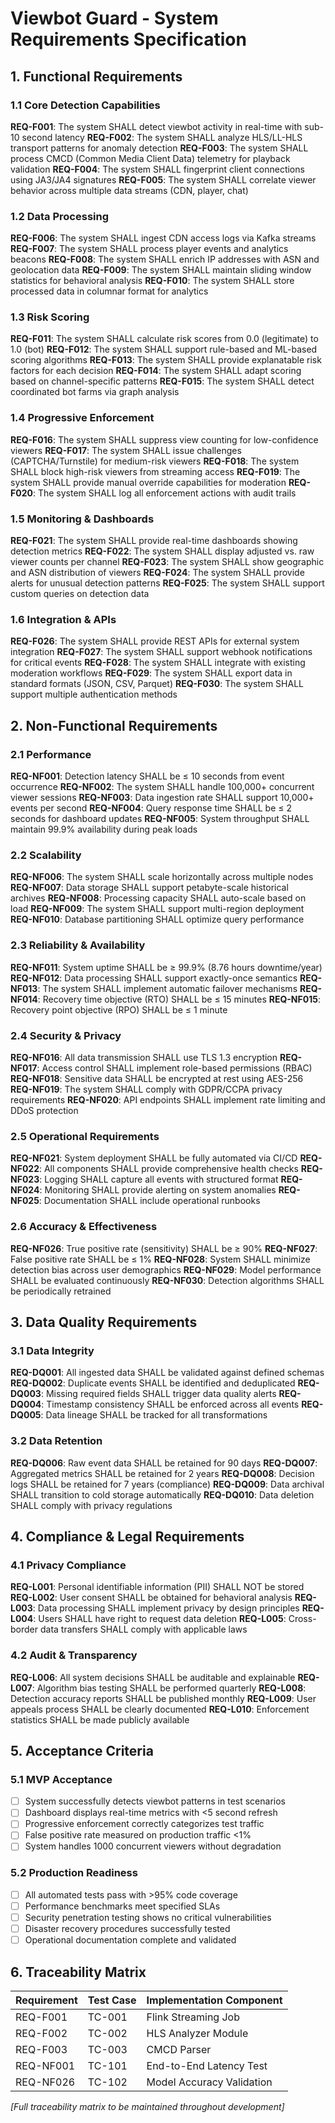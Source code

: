# Viewbot Guard - System Requirements Specification

## 1. Functional Requirements

### 1.1 Core Detection Capabilities
**REQ-F001**: The system SHALL detect viewbot activity in real-time with sub-10 second latency
**REQ-F002**: The system SHALL analyze HLS/LL-HLS transport patterns for anomaly detection
**REQ-F003**: The system SHALL process CMCD (Common Media Client Data) telemetry for playback validation
**REQ-F004**: The system SHALL fingerprint client connections using JA3/JA4 signatures
**REQ-F005**: The system SHALL correlate viewer behavior across multiple data streams (CDN, player, chat)

### 1.2 Data Processing
**REQ-F006**: The system SHALL ingest CDN access logs via Kafka streams
**REQ-F007**: The system SHALL process player events and analytics beacons
**REQ-F008**: The system SHALL enrich IP addresses with ASN and geolocation data
**REQ-F009**: The system SHALL maintain sliding window statistics for behavioral analysis
**REQ-F010**: The system SHALL store processed data in columnar format for analytics

### 1.3 Risk Scoring
**REQ-F011**: The system SHALL calculate risk scores from 0.0 (legitimate) to 1.0 (bot)
**REQ-F012**: The system SHALL support rule-based and ML-based scoring algorithms
**REQ-F013**: The system SHALL provide explanatable risk factors for each decision
**REQ-F014**: The system SHALL adapt scoring based on channel-specific patterns
**REQ-F015**: The system SHALL detect coordinated bot farms via graph analysis

### 1.4 Progressive Enforcement
**REQ-F016**: The system SHALL suppress view counting for low-confidence viewers
**REQ-F017**: The system SHALL issue challenges (CAPTCHA/Turnstile) for medium-risk viewers
**REQ-F018**: The system SHALL block high-risk viewers from streaming access
**REQ-F019**: The system SHALL provide manual override capabilities for moderation
**REQ-F020**: The system SHALL log all enforcement actions with audit trails

### 1.5 Monitoring & Dashboards
**REQ-F021**: The system SHALL provide real-time dashboards showing detection metrics
**REQ-F022**: The system SHALL display adjusted vs. raw viewer counts per channel
**REQ-F023**: The system SHALL show geographic and ASN distribution of viewers
**REQ-F024**: The system SHALL provide alerts for unusual detection patterns
**REQ-F025**: The system SHALL support custom queries on detection data

### 1.6 Integration & APIs
**REQ-F026**: The system SHALL provide REST APIs for external system integration
**REQ-F027**: The system SHALL support webhook notifications for critical events
**REQ-F028**: The system SHALL integrate with existing moderation workflows
**REQ-F029**: The system SHALL export data in standard formats (JSON, CSV, Parquet)
**REQ-F030**: The system SHALL support multiple authentication methods

## 2. Non-Functional Requirements

### 2.1 Performance
**REQ-NF001**: Detection latency SHALL be ≤ 10 seconds from event occurrence
**REQ-NF002**: The system SHALL handle 100,000+ concurrent viewer sessions
**REQ-NF003**: Data ingestion rate SHALL support 10,000+ events per second
**REQ-NF004**: Query response time SHALL be ≤ 2 seconds for dashboard updates
**REQ-NF005**: System throughput SHALL maintain 99.9% availability during peak loads

### 2.2 Scalability
**REQ-NF006**: The system SHALL scale horizontally across multiple nodes
**REQ-NF007**: Data storage SHALL support petabyte-scale historical archives
**REQ-NF008**: Processing capacity SHALL auto-scale based on load
**REQ-NF009**: The system SHALL support multi-region deployment
**REQ-NF010**: Database partitioning SHALL optimize query performance

### 2.3 Reliability & Availability
**REQ-NF011**: System uptime SHALL be ≥ 99.9% (8.76 hours downtime/year)
**REQ-NF012**: Data processing SHALL support exactly-once semantics
**REQ-NF013**: The system SHALL implement automatic failover mechanisms
**REQ-NF014**: Recovery time objective (RTO) SHALL be ≤ 15 minutes
**REQ-NF015**: Recovery point objective (RPO) SHALL be ≤ 1 minute

### 2.4 Security & Privacy
**REQ-NF016**: All data transmission SHALL use TLS 1.3 encryption
**REQ-NF017**: Access control SHALL implement role-based permissions (RBAC)
**REQ-NF018**: Sensitive data SHALL be encrypted at rest using AES-256
**REQ-NF019**: The system SHALL comply with GDPR/CCPA privacy requirements
**REQ-NF020**: API endpoints SHALL implement rate limiting and DDoS protection

### 2.5 Operational Requirements
**REQ-NF021**: System deployment SHALL be fully automated via CI/CD
**REQ-NF022**: All components SHALL provide comprehensive health checks
**REQ-NF023**: Logging SHALL capture all events with structured format
**REQ-NF024**: Monitoring SHALL provide alerting on system anomalies
**REQ-NF025**: Documentation SHALL include operational runbooks

### 2.6 Accuracy & Effectiveness
**REQ-NF026**: True positive rate (sensitivity) SHALL be ≥ 90%
**REQ-NF027**: False positive rate SHALL be ≤ 1%
**REQ-NF028**: System SHALL minimize detection bias across user demographics
**REQ-NF029**: Model performance SHALL be evaluated continuously
**REQ-NF030**: Detection algorithms SHALL be periodically retrained

## 3. Data Quality Requirements

### 3.1 Data Integrity
**REQ-DQ001**: All ingested data SHALL be validated against defined schemas
**REQ-DQ002**: Duplicate events SHALL be identified and deduplicated
**REQ-DQ003**: Missing required fields SHALL trigger data quality alerts
**REQ-DQ004**: Timestamp consistency SHALL be enforced across all events
**REQ-DQ005**: Data lineage SHALL be tracked for all transformations

### 3.2 Data Retention
**REQ-DQ006**: Raw event data SHALL be retained for 90 days
**REQ-DQ007**: Aggregated metrics SHALL be retained for 2 years
**REQ-DQ008**: Decision logs SHALL be retained for 7 years (compliance)
**REQ-DQ009**: Data archival SHALL transition to cold storage automatically
**REQ-DQ010**: Data deletion SHALL comply with privacy regulations

## 4. Compliance & Legal Requirements

### 4.1 Privacy Compliance
**REQ-L001**: Personal identifiable information (PII) SHALL NOT be stored
**REQ-L002**: User consent SHALL be obtained for behavioral analysis
**REQ-L003**: Data processing SHALL implement privacy by design principles
**REQ-L004**: Users SHALL have right to request data deletion
**REQ-L005**: Cross-border data transfers SHALL comply with applicable laws

### 4.2 Audit & Transparency
**REQ-L006**: All system decisions SHALL be auditable and explainable
**REQ-L007**: Algorithm bias testing SHALL be performed quarterly
**REQ-L008**: Detection accuracy reports SHALL be published monthly
**REQ-L009**: User appeals process SHALL be clearly documented
**REQ-L010**: Enforcement statistics SHALL be made publicly available

## 5. Acceptance Criteria

### 5.1 MVP Acceptance
- [ ] System successfully detects viewbot patterns in test scenarios
- [ ] Dashboard displays real-time metrics with <5 second refresh
- [ ] Progressive enforcement correctly categorizes test traffic
- [ ] False positive rate measured on production traffic <1%
- [ ] System handles 1000 concurrent viewers without degradation

### 5.2 Production Readiness
- [ ] All automated tests pass with >95% code coverage
- [ ] Performance benchmarks meet specified SLAs
- [ ] Security penetration testing shows no critical vulnerabilities
- [ ] Disaster recovery procedures successfully tested
- [ ] Operational documentation complete and validated

## 6. Traceability Matrix

| Requirement | Test Case | Implementation Component |
|-------------|-----------|--------------------------|
| REQ-F001 | TC-001 | Flink Streaming Job |
| REQ-F002 | TC-002 | HLS Analyzer Module |
| REQ-F003 | TC-003 | CMCD Parser |
| REQ-NF001 | TC-101 | End-to-End Latency Test |
| REQ-NF026 | TC-102 | Model Accuracy Validation |

*[Full traceability matrix to be maintained throughout development]*
